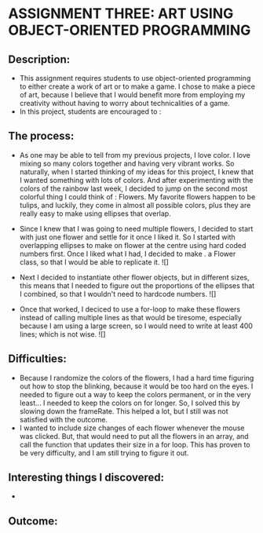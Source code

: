 # ASSIGNMENT THREE: ART USING OBJECT-ORIENTED PROGRAMMING

## Description: 
- This assignment requires students to use object-oriented programming to either create a work of art or to make a game. I chose to make a piece of art, because I believe that I would benefit more from employing my creativity without having to worry about technicalities of a game. 
- In this project, students are encouraged to :

## The process:
- As one may be able to tell from my previous projects, I love color. I love mixing so many colors together and having very vibrant works. So naturally, when I started thinking of my ideas for this project, I knew that I wanted something with lots of colors. And after experimenting with the colors of the rainbow last week, I decided to jump on the second most colorful thing I could think of : Flowers. My favorite flowers happen to be tulips, and luckily, they come in almost all possible colors, plus they are really easy to make using ellipses that overlap. 
- Since I knew that I was going to need multiple flowers, I decided to start with just one flower and settle for it once I liked it. So I started with overlapping ellipses to make on flower at the centre using hard coded numbers first. Once I liked what I had, I decided to make . a Flower class, so that I would be able to replicate it.
![]

- Next I decided to instantiate other flower objects, but in different sizes, this means that I needed to figure out the proportions of the ellipses that I combined, so that I wouldn't need to hardcode numbers.
![]

- Once that worked, I deciced to use a for-loop to make these flowers instead of calling multiple lines as that would be tiresome, especially because I am using a large screen, so I would need to write at least 400 lines; which is not wise. 
![]

## Difficulties:
- Because I randomize the colors of the flowers, I had a hard time figuring out how to stop the blinking, because it would be too hard on the eyes. I needed to figure out a way to keep the colors permanent, or in the very least... I needed to keep the colors on for longer. So, I solved this by slowing down the frameRate. This helped a lot, but I still was not satisfied with the outcome.
- I wanted to include size changes of each flower whenever the mouse was clicked. But, that would need to put all the flowers in an array, and call the function that updates their size in a for loop. This has proven to be very difficulty, and I am still trying to figure it out.

## Interesting things I discovered:
- 

## Outcome:

